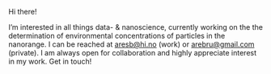 Hi there!


I’m interested in all things data- & nanoscience, currently working on the the determination of environmental concentrations of particles in the nanorange.
I can be reached at aresb@hi.no (work) or arebru@gmail.com (private). I am always open for collaboration and highly appreciate interest in my work. Get in touch!



<!---
arebruvold/arebruvold is a ✨ special ✨ repository because its `README.md` (this file) appears on your GitHub profile.
You can click the Preview link to take a look at your changes.
--->

